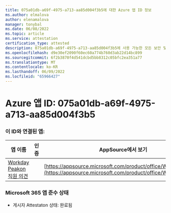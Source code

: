 ```yaml
---
title: 075a01db-a69f-4975-a713-aa85d004f3b5에 대한 Azure 앱 ID 정보
ms.author: elmalova
author: elenamalova
manager: tonybal
ms.date: 06/08/2022
ms.topic: article
ms.service: attestation
certification_type: attested
description: 075a01db-a69f-4975-a713-aa85d004f3b5에 사용 가능한 모든 보안 및 규정 준수 정보입니다.
ms.openlocfilehash: d9e30ef2090f60ec60a774b760d3ab22d14bc899
ms.sourcegitcommit: 6f2b3870f4d541dcbd5bb8312c05bfc2ea351a77
ms.translationtype: MT
ms.contentlocale: ko-KR
ms.lasthandoff: 06/09/2022
ms.locfileid: "65966427"
---
```

# <a name="azure-app-id-075a01db-a69f-4975-a713-aa85d004f3b5"></a>Azure 앱 ID: 075a01db-a69f-4975-a713-aa85d004f3b5


### <a name="apps-associated-with-this-id"></a>이 ID와 연결된 앱:
| **앱 이름** | **인증** | **AppSource에서 보기** |
|--------------|---------------|-----------------------|
| [Workday Peakon 직원 의견](../forward/WA200003453.md) |  | [https://appsource.microsoft.com/product/office/WA200003453](https://appsource.microsoft.com/product/office/WA200003453) |

### <a name="microsoft-365-app-compliance-status"></a>Microsoft 365 앱 준수 상태
- 게시자 Attestaton 상태: 완료됨
